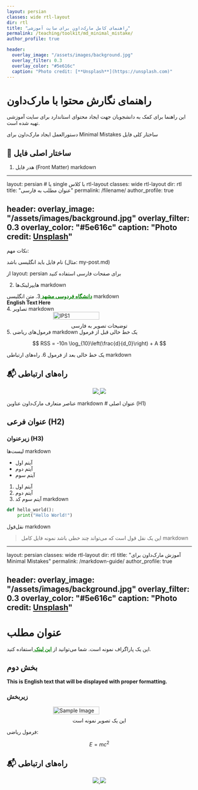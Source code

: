 ```yaml
---
layout: persian
classes: wide rtl-layout
dir: rtl
title: "راهنمای کامل مارک‌داون برای سایت آموزشی"
permalink: /teaching/toolkit/md_minimal_mistake/
author_profile: true

header:
  overlay_image: "/assets/images/background.jpg"
  overlay_filter: 0.3
  overlay_color: "#5e616c"
  caption: "Photo credit: [**Unsplash**](https://unsplash.com)"
---
```


# راهنمای نگارش محتوا با مارک‌داون

این راهنما برای کمک به دانشجویان جهت ایجاد محتوای استاندارد برای سایت آموزشی تهیه شده است.

دستورالعمل ایجاد مارک‌داون برای Minimal Mistakes
ساختار کلی فایل



## 🎯 ساختار اصلی فایل



1. هدر فایل (Front Matter)
markdown
---
layout: persian  # یا single با کلاس rtl-layout
classes: wide rtl-layout
dir: rtl
title: "عنوان مطلب به فارسی"
permalink: /filename/
author_profile: true

header:
  overlay_image: "/assets/images/background.jpg"
  overlay_filter: 0.3
  overlay_color: "#5e616c"
  caption: "Photo credit: [**Unsplash**](https://unsplash.com)"
---
نکات مهم:

نام فایل باید انگلیسی باشد (مثال: my-post.md)

از layout: persian برای صفحات فارسی استفاده کنید

2. هایپرلینک‌ها
markdown
<a href="https://www.um.ac.ir/" style="text-decoration:underline; color:green;" target="_blank">
<strong>دانشگاه فردوسی مشهد</strong>
</a>
3. متن انگلیسی
markdown
<div class="english-text">
<strong>
English Text Here
</strong>
</div>
4. تصاویر
markdown
<div style="display: flex; justify-content: center; align-items: center; gap: 10px;">
    <img src="/assets/patterneffort/DeepDream/Name.jpg" alt="IPS1" style="width: 50%; height: 50%; object-fit: contain;">
</div>
<div class="caption" style="text-align: center; margin-top: 8px;">
توضیحات تصویر به فارسی
</div>
5. فرمول‌های ریاضی
markdown
یک خط خالی قبل از فرمول

$$
RSS = -10n \log_{10}\left(\frac{d}{d_0}\right) + A
$$

یک خط خالی بعد از فرمول
6. راه‌های ارتباطی
markdown
## 📬 راه‌های ارتباطی

<p align="center">
  <a href="https://github.com/YourUsername">
    <img src="https://img.shields.io/badge/GitHub-YourUsername-181717?logo=github&logoColor=white&style=flat-square" />
  </a>
  <a href="mailto:your.email@gmail.com">
    <img src="https://img.shields.io/badge/Email-your.email%40gmail.com-EA4335?logo=gmail&logoColor=white&style=flat-square" />
  </a>
</p>
عناصر متعارف مارک‌داون
عناوین
markdown
# عنوان اصلی (H1)

## عنوان فرعی (H2)

### زیرعنوان (H3)
لیست‌ها
markdown
- آیتم اول
- آیتم دوم
- آیتم سوم

1. آیتم اول
2. آیتم دوم
3. آیتم سوم
کد
markdown
```python
def hello_world():
    print("Hello World!")
```
نقل‌قول
markdown
> این یک نقل قول است
> که می‌تواند چند خطی باشد
نمونه فایل کامل
markdown
---
layout: persian
classes: wide rtl-layout
dir: rtl
title: "آموزش مارک‌داون برای Minimal Mistakes"
permalink: /markdown-guide/
author_profile: true

header:
  overlay_image: "/assets/images/background.jpg"
  overlay_filter: 0.3
  overlay_color: "#5e616c"
  caption: "Photo credit: [**Unsplash**](https://unsplash.com)"
---

# عنوان مطلب

این یک پاراگراف نمونه است. شما می‌توانید از 
<a href="https://www.example.com/" style="text-decoration:underline; color:green;" target="_blank">
<strong>این لینک</strong>
</a>
استفاده کنید.

## بخش دوم

<div class="english-text">
<strong>
This is English text that will be displayed with proper formatting.
</strong>
</div>

### زیربخش

<div style="display: flex; justify-content: center; align-items: center; gap: 10px;">
    <img src="/assets/images/sample.jpg" alt="Sample Image" style="width: 50%; height: 50%; object-fit: contain;">
</div>
<div class="caption" style="text-align: center; margin-top: 8px;">
این یک تصویر نمونه است
</div>

فرمول ریاضی:

$$
E = mc^2
$$

## 📬 راه‌های ارتباطی

<p align="center">
  <a href="https://github.com/YourUsername">
    <img src="https://img.shields.io/badge/GitHub-YourUsername-181717?logo=github&logoColor=white&style=flat-square" />
  </a>
  <a href="mailto:your.email@gmail.com">
    <img src="https://img.shields.io/badge/Email-your.email%40gmail.com-EA4335?logo=gmail&logoColor=white&style=flat-square" />
  </a>
</p>

